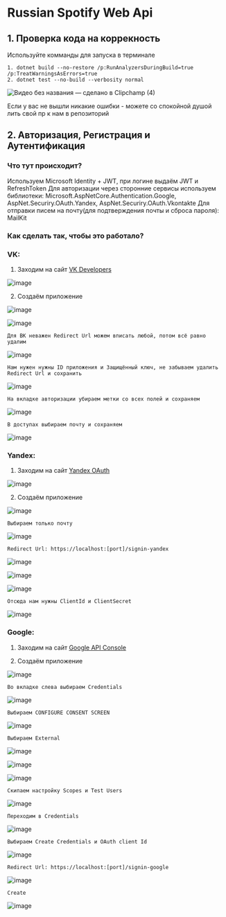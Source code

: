 # Russian Spotify Web Api

## 1. Проверка кода на коррекность
Используйте комманды для запуска в терминале
```
1. dotnet build --no-restore /p:RunAnalyzersDuringBuild=true /p:TreatWarningsAsErrors=true
2. dotnet test --no-build --verbosity normal
```
![Видео без названия — сделано в Clipchamp (4)](https://github.com/user-attachments/assets/d619b193-c4f9-4b3c-8337-8e55bc311462)

Если у вас не вышли никакие ошибки - можете со спокойной душой лить свой пр к нам в репозиторий

## 2. Авторизация, Регистрация и Аутентификация

### Что тут происходит?

Используем Microsoft Identity + JWT, при логине выдаём JWT и RefreshToken
Для авторизации через сторонние сервисы используем библиотеки: Microsoft.AspNetCore.Authentication.Google, AspNet.Securiry.OAuth.Yandex, AspNet.Securiry.OAuth.Vkontakte
Для отправки писем на почту(для подтверждения почты и сброса пароля): MailKit

### Как сделать так, чтобы это работало?

### VK:
  1. Заходим на сайт <a href="https://dev.vk.com/ru">VK Developers</a>

![image](https://github.com/backdorJ/Russian-Spotify/assets/121990701/13b1272d-472d-44e1-9433-8d37b7e289f9)

  2. Создаём приложение

![image](https://github.com/backdorJ/Russian-Spotify/assets/121990701/5a00e5ca-a9cc-4afc-9496-e4c44fad7450)

![image](https://github.com/backdorJ/Russian-Spotify/assets/121990701/5e24c18b-8451-480a-b691-645ab7ae18a8)

    Для ВК неважен Redirect Url можем вписать любой, потом всё равно удалим

![image](https://github.com/backdorJ/Russian-Spotify/assets/121990701/c38de115-45b9-4017-837d-f6a285745273)

    Нам нужен нужны ID приложения и Защищённый ключ, не забываем удалить Redirect Url и сохранить

![image](https://github.com/backdorJ/Russian-Spotify/assets/121990701/484f1ddd-d4e9-44d0-87be-f841faf3b761)

    На вкладке авторизации убираем метки со всех полей и сохраняем

![image](https://github.com/backdorJ/Russian-Spotify/assets/121990701/0831781e-343d-4ff0-9c27-2563b1df37ca)

    В доступах выбираем почту и сохраняем

![image](https://github.com/backdorJ/Russian-Spotify/assets/121990701/f39cab3c-4484-4ac0-a43e-ad76a690c45d)

### Yandex:

  1. Заходим на сайт <a href="https://oauth.yandex.ru/">Yandex OAuth</a>
  
![image](https://github.com/backdorJ/Russian-Spotify/assets/121990701/e0ed9dc3-a63b-42f3-87ce-96ba164387cf)

  2. Создаём приложение

![image](https://github.com/backdorJ/Russian-Spotify/assets/121990701/a80641dd-5f5b-4060-8780-50c277965717)

    Выбираем только почту

![image](https://github.com/backdorJ/Russian-Spotify/assets/121990701/b2fec105-da62-487c-8d7e-33f5e8ebfa2d)

    Redirect Url: https://localhost:[port]/signin-yandex

![image](https://github.com/backdorJ/Russian-Spotify/assets/121990701/ef53bdda-3faf-4921-816b-0bd5d43e26bf)

![image](https://github.com/backdorJ/Russian-Spotify/assets/121990701/7b60b982-70b5-47ed-8dde-1b27c29516a4)

![image](https://github.com/backdorJ/Russian-Spotify/assets/121990701/61d1e99e-d757-4a6f-80ab-d749f265a20b)

    Отсюда нам нужны ClientId и ClientSecret 

![image](https://github.com/backdorJ/Russian-Spotify/assets/121990701/be2dcc10-26d4-4031-8877-a10b8c3b5cea)

### Google: 

  1. Заходим на сайт <a href="https://console.developers.google.com/?hl=ru">Google API Console</a>

  2. Создаём приложение

![image](https://github.com/backdorJ/Russian-Spotify/assets/121990701/11283b57-514e-40dc-8b73-dc86cac20ed1)

    Во вкладке слева выбираем Credentials

![image](https://github.com/backdorJ/Russian-Spotify/assets/121990701/106d882e-63dd-4409-8f65-92f0c2bcea67)
  
    Выбираем CONFIGURE CONSENT SCREEN 

![image](https://github.com/backdorJ/Russian-Spotify/assets/121990701/0031dace-511d-4182-8280-90254bca3003)

    Выбираем External

![image](https://github.com/backdorJ/Russian-Spotify/assets/121990701/9e117f45-7b08-4fd4-bab6-6127d1bb971b)

![image](https://github.com/backdorJ/Russian-Spotify/assets/121990701/a68ea225-14b5-4688-9fc7-063446eb6e25)

![image](https://github.com/backdorJ/Russian-Spotify/assets/121990701/f84a7e0a-2e5c-4fcc-ad8f-9605351f48c7)

    Скипаем настройку Scopes и Test Users 

![image](https://github.com/backdorJ/Russian-Spotify/assets/121990701/601ff7c4-7d14-4a86-8530-94860c5cebab)

    Переходим в Credentials

![image](https://github.com/backdorJ/Russian-Spotify/assets/121990701/c694af10-61d9-4acf-b720-8ffff15e9260)

    Выбираем Create Credentials и OAuth client Id

![image](https://github.com/backdorJ/Russian-Spotify/assets/121990701/ab6a6a96-2807-462d-b47c-5602e45b540d)

    Redirect Url: https://localhost:[port]/signin-google

![image](https://github.com/backdorJ/Russian-Spotify/assets/121990701/6e1a52c8-fb73-49d5-a4be-705390d392a3)

    Create

![image](https://github.com/backdorJ/Russian-Spotify/assets/121990701/0230ac96-7a0d-4052-b142-74dabb1ef34e)






















